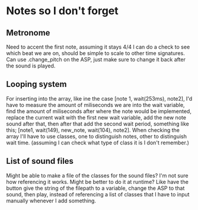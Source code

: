 # Notes so I don't forget

## Metronome
Need to accent the first note, assuming it stays 4/4 I can do a check to see which beat we are on, should be simple to scale to other time signatures. Can use .change_pitch on the ASP, just make sure to change it back after the sound is played.

## Looping system
For inserting into the array, like ine the case [note 1, wait(253ms), note2], I'd have to measure the amount of miliseconds we are into the wait variable, find the amount of miliseconds after where the note would be implemented, replace the current wait with the first new wait variable, add the new note sound after that, then after that add the second wait period, something like this; [note1, wait(149), new_note, wait(104), note2]. When checking the array I'll have to use classes, one to distinguish notes, other to distinguish wait time. (assuming I can check what type of class it is I don't remember.)

## List of sound files
Might be able to make a file of the classes for the sound files? I'm not sure how referencing it works. Might be better to do it at runtime? Like have the button give the string of the filepath to a variable, change the ASP to that sound, then play, instead of referencing a list of classes that I have to input manually whenever I add something.
